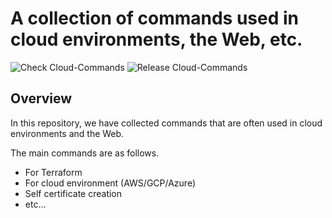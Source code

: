 # A collection of commands used in cloud environments, the Web, etc.

![Check Cloud-Commands](https://github.com/y-miyazaki/cloud-commands/workflows/Check%20Cloud-Commands/badge.svg)
![Release Cloud-Commands](https://github.com/y-miyazaki/cloud-commands/workflows/Release%20Cloud-Commands/badge.svg?branch=v0.4.0)

## Overview

In this repository, we have collected commands that are often used in cloud environments and the Web.

The main commands are as follows.
- For Terraform
- For cloud environment (AWS/GCP/Azure)
- Self certificate creation
- etc...
